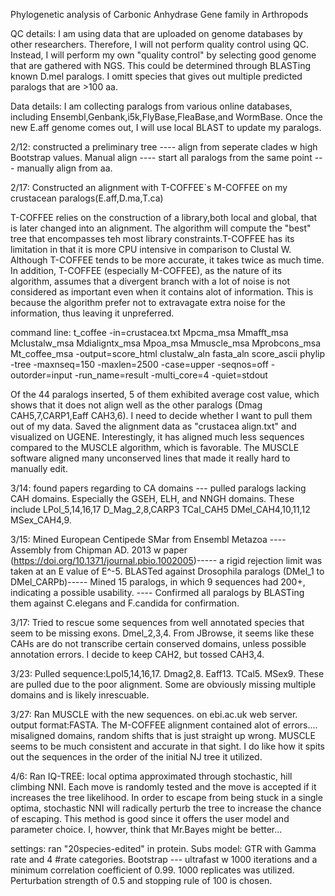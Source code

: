 Phylogenetic analysis of Carbonic Anhydrase Gene family in Arthropods

QC details: I am using data that are uploaded on genome databases by other researchers. Therefore, I will not perform quality control using QC. Instead, I will perform my own "quality control" by selecting good genome that are gathered with NGS. This could be determined through BLASTing known D.mel paralogs. I omitt species that gives out multiple predicted paralogs that are >100 aa. 

Data details: I am collecting paralogs from various online databases, including Ensembl,Genbank,i5k,FlyBase,FleaBase,and WormBase. Once the new E.aff genome comes out, I will use local BLAST to update my paralogs. 

2/12:
constructed a preliminary tree ---- align from seperate clades w high Bootstrap values. 
Manual align ---- start all paralogs from the same point --- manually align from aa.

2/17:
Constructed an alignment with T-COFFEE`s M-COFFEE on my crustacean paralogs(E.aff,D.ma,T.ca)

T-COFFEE relies on the construction of a library,both local and global, that is later changed into an alignment. The algorithm will compute the "best" tree that encompasses teh most library constraints.T-COFFEE has its limitation in that it is more CPU intensive in comparison to Clustal W. Although T-COFFEE tends to be more accurate, it takes twice as much time. In addition, T-COFFEE (especially M-COFFEE), as the nature of its algorithm, assumes that a divergent branch with a lot of noise is not considered as important even when it contains alot of information. This is because the algorithm prefer not to extravagate extra noise for the information, thus leaving it unpreferred.  

command line: t_coffee -in=crustacea.txt Mpcma_msa Mmafft_msa Mclustalw_msa Mdialigntx_msa Mpoa_msa Mmuscle_msa Mprobcons_msa Mt_coffee_msa -output=score_html clustalw_aln fasta_aln score_ascii phylip -tree -maxnseq=150 -maxlen=2500 -case=upper -seqnos=off -outorder=input -run_name=result -multi_core=4 -quiet=stdout

Of the 44 paralogs inserted, 5 of them exhibited average cost value, which shows that it does not align well as the other paralogs (Dmag CAH5,7,CARP1,Eaff CAH3,6). I need to decide whether I want to pull them out of my data. Saved the alignment data as "crustacea align.txt" and visualized on UGENE. Interestingly, it has aligned much less sequences compared to the MUSCLE algorithm, which is favorable. The MUSCLE software aligned many unconserved lines that made it really hard to manually edit. 

3/14:
found papers regarding to CA domains --- pulled paralogs lacking CAH domains. Especially the GSEH, ELH, and NNGH domains. These include  LPol_5,14,16,17 D_Mag_2,8,CARP3 TCal_CAH5 DMel_CAH4,10,11,12 MSex_CAH4,9. 

3/15: 
Mined European Centipede SMar from Ensembl Metazoa ---- Assembly from Chipman AD. 2013 w paper (https://doi.org/10.1371/journal.pbio.1002005)----- a rigid rejection limit was taken at an E value of E^-5. BLASTed against Drosophila paralogs (DMel_1 to DMel_CARPb)----- Mined  15 paralogs, in which 9 sequences had 200+, indicating a possible usability. ---- Confirmed all paralogs by BLASTing them against C.elegans and F.candida for confirmation.

3/17:
Tried to rescue some sequences from well annotated species that seem to be missing exons. Dmel_2,3,4. From JBrowse, it seems like these CAHs are do not transcribe certain conserved domains, unless possible annotation errors. I decide to keep CAH2, but tossed CAH3,4.

3/23:
Pulled sequence:Lpol5,14,16,17. Dmag2,8. Eaff13. TCal5. MSex9. These are pulled due to the poor alignment. Some are obviously missing multiple domains and is likely inrescuable. 

3/27:
Ran MUSCLE with the new sequences. on ebi.ac.uk web server. output format:FASTA. The M-COFFEE alignment contained alot of errors.... misaligned domains, random shifts that is just straight up wrong. MUSCLE seems to be much consistent and accurate in that sight. I do like how it spits out the sequences in the order of the initial NJ tree it utilized.

4/6:
Ran IQ-TREE: local optima approximated through stochastic, hill climbing NNI. Each move is randomly tested and the move is accepted if it increases the tree likelihood. In order to escape from being stuck in a single optima, stochastic NNI will radically perturb the tree to increase the chance of escaping. This method is good since it offers the user model and parameter choice. I, howver, think that Mr.Bayes might be better...

settings: ran "20species-edited" in protein. Subs model: GTR with Gamma rate and 4 #rate categories. Bootstrap --- ultrafast w 1000 iterations and a minimum correlation coefficient of 0.99. 1000 replicates was utilized. Perturbation strength of 0.5 and stopping rule of 100 is chosen. 

